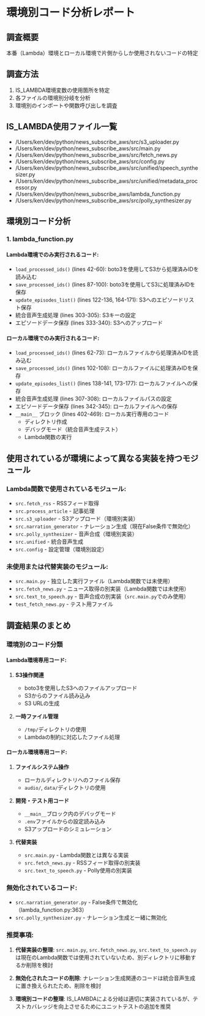 # 環境別コード分析レポート

## 調査概要
本番（Lambda）環境とローカル環境で片側からしか使用されないコードの特定

## 調査方法
1. IS_LAMBDA環境変数の使用箇所を特定
2. 各ファイルの環境別分岐を分析
3. 環境別のインポートや関数呼び出しを調査

## IS_LAMBDA使用ファイル一覧
- /Users/ken/dev/python/news_subscribe_aws/src/s3_uploader.py
- /Users/ken/dev/python/news_subscribe_aws/src/main.py
- /Users/ken/dev/python/news_subscribe_aws/src/fetch_news.py
- /Users/ken/dev/python/news_subscribe_aws/src/config.py
- /Users/ken/dev/python/news_subscribe_aws/src/unified/speech_synthesizer.py
- /Users/ken/dev/python/news_subscribe_aws/src/unified/metadata_processor.py
- /Users/ken/dev/python/news_subscribe_aws/lambda_function.py
- /Users/ken/dev/python/news_subscribe_aws/src/polly_synthesizer.py

## 環境別コード分析

### 1. lambda_function.py

#### Lambda環境でのみ実行されるコード:
- `load_processed_ids()` (lines 42-60): boto3を使用してS3から処理済みIDを読み込む
- `save_processed_ids()` (lines 87-100): boto3を使用してS3に処理済みIDを保存
- `update_episodes_list()` (lines 122-136, 164-171): S3へのエピソードリスト保存
- 統合音声生成処理 (lines 303-305): S3キーの設定
- エピソードデータ保存 (lines 333-340): S3へのアップロード

#### ローカル環境でのみ実行されるコード:
- `load_processed_ids()` (lines 62-73): ローカルファイルから処理済みIDを読み込む  
- `save_processed_ids()` (lines 102-108): ローカルファイルに処理済みIDを保存
- `update_episodes_list()` (lines 138-141, 173-177): ローカルファイルへの保存
- 統合音声生成処理 (lines 307-308): ローカルファイルパスの設定
- エピソードデータ保存 (lines 342-345): ローカルファイルへの保存
- `__main__` ブロック (lines 402-469): ローカル実行専用のコード
  - ディレクトリ作成
  - デバッグモード（統合音声生成テスト）
  - Lambda関数の実行

## 使用されているが環境によって異なる実装を持つモジュール

### Lambda関数で使用されているモジュール:
- `src.fetch_rss` - RSSフィード取得
- `src.process_article` - 記事処理
- `src.s3_uploader` - S3アップロード（環境別実装）
- `src.narration_generator` - ナレーション生成（現在False条件で無効化）
- `src.polly_synthesizer` - 音声合成（環境別実装）
- `src.unified` - 統合音声生成
- `src.config` - 設定管理（環境別設定）

### 未使用または代替実装のモジュール:
- `src.main.py` - 独立した実行ファイル（Lambda関数では未使用）
- `src.fetch_news.py` - ニュース取得の別実装（Lambda関数では未使用）
- `src.text_to_speech.py` - 音声合成の別実装（`src.main.py`でのみ使用）
- `test_fetch_news.py` - テスト用ファイル

## 調査結果のまとめ

### 環境別のコード分類

#### Lambda環境専用コード:
1. **S3操作関連**
   - boto3を使用したS3へのファイルアップロード
   - S3からのファイル読み込み
   - S3 URLの生成

2. **一時ファイル管理**
   - `/tmp/`ディレクトリの使用
   - Lambdaの制約に対応したファイル処理

#### ローカル環境専用コード:
1. **ファイルシステム操作**
   - ローカルディレクトリへのファイル保存
   - `audio/`, `data/`ディレクトリの使用

2. **開発・テスト用コード**
   - `__main__`ブロック内のデバッグモード
   - `.env`ファイルからの設定読み込み
   - S3アップロードのシミュレーション

3. **代替実装**
   - `src.main.py` - Lambda関数とは異なる実装
   - `src.fetch_news.py` - RSSフィード取得の別実装
   - `src.text_to_speech.py` - Polly使用の別実装

### 無効化されているコード:
- `src.narration_generator.py` - False条件で無効化（lambda_function.py:363）
- `src.polly_synthesizer.py` - ナレーション生成と一緒に無効化

### 推奨事項:
1. **代替実装の整理**: `src.main.py`, `src.fetch_news.py`, `src.text_to_speech.py`は現在のLambda関数では使用されていないため、別ディレクトリに移動するか削除を検討

2. **無効化されたコードの削除**: ナレーション生成関連のコードは統合音声生成に置き換えられたため、削除を検討

3. **環境別コードの整理**: IS_LAMBDAによる分岐は適切に実装されているが、テストカバレッジを向上させるためにユニットテストの追加を推奨